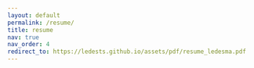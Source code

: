 ```yaml
---
layout: default
permalink: /resume/
title: resume
nav: true
nav_order: 4
redirect_to: https://ledests.github.io/assets/pdf/resume_ledesma.pdf
---
```

